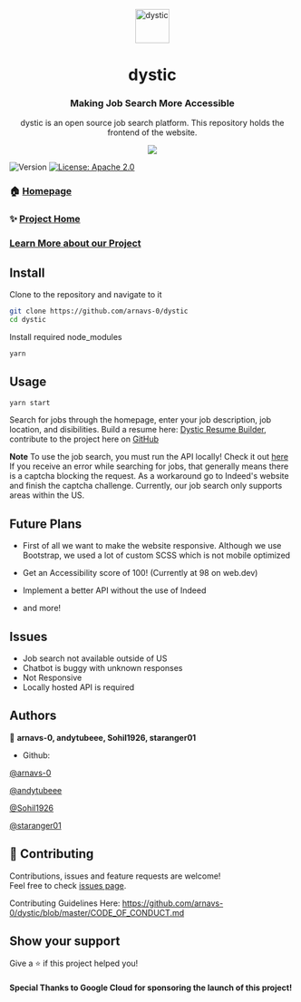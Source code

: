 <p align="center">
  <a href="https://dystic.web.app">
    <img alt="dystic" src="https://media.discordapp.net/attachments/823366296795480075/830850763785633872/logo192.png" width="60" />
  </a>
</p>
<h1 align="center">
  dystic
</h1>

<h3 align="center">
  Making Job Search More Accessible
</h3>
<p align="center">
 dystic is an open source job search platform. This repository holds the frontend of the website.
</p>

<p align="center">
  <img src="https://media.discordapp.net/attachments/754861953947795469/830857473111228506/unknown.png?width=1114&height=670">
</p>
<p>
  <img alt="Version" src="https://img.shields.io/badge/version-1.0.0-blue.svg?cacheSeconds=2592000" />
  <a href="https://github.com/arnavs-0/dystic-api/blob/main/LICENSE" target="_blank">
    <img alt="License: Apache 2.0" src="https://img.shields.io/badge/License-Apache%202.0-blue.svg" />
  </a>
</p>

### 🏠 [Homepage](https://github.com/arnavs-0/dystic)

### ✨ [Project Home](https://dystic.web.app/)

### [Learn More about our Project](https://devpost.com/software/dystic)

## Install

Clone to the repository and navigate to it

```sh
git clone https://github.com/arnavs-0/dystic
cd dystic
```

Install required node_modules

```sh
yarn
```

## Usage

```sh
yarn start
```

Search for jobs through the homepage, enter your job description, job location,
and disibilities. Build a resume here:
[Dystic Resume Builder](https://dystic-test.web.app), contribute to the project
here on [GitHub](https://github.com/arnavs-0/dystic-resume)

**Note** To use the job search, you must run the API locally! Check it out
[here](https://github.com/arnavs-0/dystic-api/) If you receive an error while
searching for jobs, that generally means there is a captcha blocking the
request. As a workaround go to Indeed's website and finish the captcha
challenge. Currently, our job search only supports areas within the US.

## Future Plans

- First of all we want to make the website responsive. Although we use
  Bootstrap, we used a lot of custom SCSS which is not mobile optimized

- Get an Accessibility score of 100! (Currently at 98 on web.dev)

- Implement a better API without the use of Indeed

- and more!

## Issues

- Job search not available outside of US
- Chatbot is buggy with unknown responses
- Not Responsive
- Locally hosted API is required

## Authors

👤 **arnavs-0, andytubeee, Sohil1926, staranger01**

- Github:

[@arnavs-0](https://github.com/arnavs-0)

[@andytubeee](https://github.com/andytubeee)

[@Sohil1926](https://github.com/Sohil1926)

[@staranger01](https://github.com/staranger01)

## 🤝 Contributing

Contributions, issues and feature requests are welcome! <br />Feel free to check
[issues page](https://github.com/arnavs-0/dystic/issues).

Contributing Guidelines Here:
https://github.com/arnavs-0/dystic/blob/master/CODE_OF_CONDUCT.md

## Show your support

Give a ⭐️ if this project helped you!

#### Special Thanks to Google Cloud for sponsoring the launch of this project!
